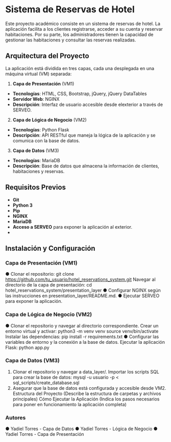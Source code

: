 # Sistema de Reservas de Hotel

Este proyecto académico consiste en un sistema de reservas de hotel. La aplicación facilita a los clientes registrarse, acceder a su cuenta y reservar habitaciones. Por su parte, los administradores tienen la capacidad de gestionar las habitaciones y consultar las reservas realizadas.

## Arquitectura del Proyecto
La aplicación está dividida en tres capas, cada una desplegada en una máquina virtual (VM) separada:

1. **Capa de Presentación** (VM1)
- **Tecnologías**: HTML, CSS, Bootstrap, jQuery, jQuery
DataTables
- **Servidor Web**: NGINX
- **Descripción**: Interfaz de usuario accesible desde elexterior a través de SERVEO.

2. **Capa de Lógica de Negocio** (VM2)
- **Tecnologías**: Python Flask
- **Descripción**: API RESTful que maneja la lógica de la
aplicación y se comunica con la base de datos.
3. **Capa de Datos** (VM3)
- **Tecnologías**: MariaDB
- **Descripción**: Base de datos que almacena la información
de clientes, habitaciones y reservas.
## Requisitos Previos
- **Git**
- **Python 3**
- **Pip**
- **NGINX**
- **MariaDB**
- **Acceso a SERVEO** para exponer la aplicación al exterior.
- 
## Instalación y Configuración

### Capa de Presentación (VM1)
● Clonar el repositorio:
git clone https://github.com/tu_usuario/hotel_reservations_system.git
Navegar al directorio de la capa de presentación:
cd hotel_reservations_system/presentation_layer
● Configurar NGINX según las instrucciones en
presentation_layer/README.md.
● Ejecutar SERVEO para exponer la aplicación.


### Capa de Lógica de Negocio (VM2)
● Clonar el repositorio y navegar al directorio correspondiente.
Crear un entorno virtual y activar:
python3 -m venv venv
source venv/bin/activate
Instalar las dependencias:
pip install -r requirements.txt
● Configurar las variables de entorno y la conexión a la base de datos.
Ejecutar la aplicación Flask: python app.py

### Capa de Datos (VM3)
1. Clonar el repositorio y navegar a data_layer/.
Importar los scripts SQL para crear la base de datos:
mysql -u usuario -p < sql_scripts/create_database.sql
2. Asegurar que la base de datos está configurada y accesible desde VM2.
Estructura del Proyecto
(Describe la estructura de carpetas y archivos principales)
Cómo Ejecutar la Aplicación
(Indica los pasos necesarios para poner en funcionamiento la aplicación completa)


### Autores
● Yadiel Torres - Capa de Datos
● Yadiel Torres - Lógica de Negocio
● Yadiel Torres - Capa de Presentación
